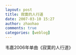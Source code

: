 ```yaml
---
layout: post
title: 寂寞的人行道
date: 2007-03-10 15:27
author: zhaohao
comments: true
categories: [weblog]
---
```

韦嘉2006年单曲《寂寞的人行道》